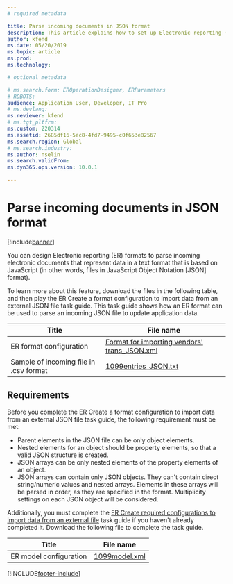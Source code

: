 ```yaml
---
# required metadata

title: Parse incoming documents in JSON format
description: This article explains how to set up Electronic reporting (ER) formats to parse incoming documents in JavaScript Object Notation (JSON) format.
author: kfend
ms.date: 05/20/2019
ms.topic: article
ms.prod: 
ms.technology: 

# optional metadata

# ms.search.form: EROperationDesigner, ERParameters
# ROBOTS: 
audience: Application User, Developer, IT Pro
# ms.devlang: 
ms.reviewer: kfend
# ms.tgt_pltfrm: 
ms.custom: 220314
ms.assetid: 2685df16-5ec8-4fd7-9495-c0f653e82567
ms.search.region: Global
# ms.search.industry: 
ms.author: nselin
ms.search.validFrom: 
ms.dyn365.ops.version: 10.0.1

---
```


# Parse incoming documents in JSON format

[!include[banner](../includes/banner.md)]

You can design Electronic reporting (ER) formats to parse incoming electronic documents that represent data in a text format that is based on JavaScript (in other words, files in JavaScript Object Notation \[JSON\] format).

To learn more about this feature, download the files in the following table, and then play the ER Create a format configuration to import data from an external JSON file task guide. This task guide shows how an ER format can be used to parse an incoming JSON file to update application data.

| Title                                  | File name |
|----------------------------------------|-----------|
| ER format configuration                | [Format for importing vendors' trans_JSON.xml](https://go.microsoft.com/fwlink/?linkid=874111) |
| Sample of incoming file in .csv format | [1099entries_JSON.txt](https://go.microsoft.com/fwlink/?linkid=874111) |

## Requirements

Before you complete the ER Create a format configuration to import data from an external JSON file task guide, the following requirement must be met:

- Parent elements in the JSON file can be only object elements.
- Nested elements for an object should be property elements, so that a valid JSON structure is created.
- JSON arrays can be only nested elements of the property elements of an object.
- JSON arrays can contain only JSON objects. They can't contain direct string/numeric values and nested arrays. Elements in these arrays will be parsed in order, as they are specified in the format. Multiplicity settings on each JSON object will be considered.

Additionally, you must complete the [ER Create required configurations to import data from an external file](tasks/er-required-configurations-import-data.md) task guide if you haven't already completed it. Download the following file to complete the task guide.

| Title                  | File name |
|------------------------|-----------|
| ER model configuration | [1099model.xml](https://go.microsoft.com/fwlink/?linkid=874111) |


[!INCLUDE[footer-include](../../../includes/footer-banner.md)]